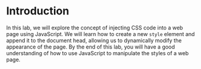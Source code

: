 # Introduction

In this lab, we will explore the concept of injecting CSS code into a web page using JavaScript. We will learn how to create a new `style` element and append it to the document head, allowing us to dynamically modify the appearance of the page. By the end of this lab, you will have a good understanding of how to use JavaScript to manipulate the styles of a web page.
